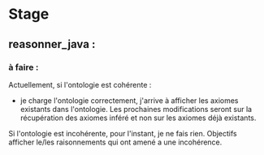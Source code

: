 # Stage

## reasonner_java :

### à faire :
Actuellement, si l'ontologie est cohérente :
- je charge l'ontologie correctement, j'arrive à afficher les axiomes existants dans l'ontologie.
Les prochaines modifications seront sur la récupération des axiomes inféré et non sur les axiomes déjà existants.

Si l'ontologie est incohérente, pour l'instant, je ne fais rien. Objectifs afficher le/les raisonnements qui ont amené a une incohérence.
